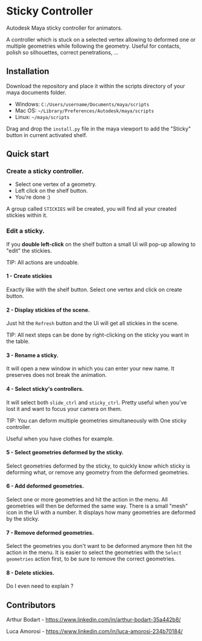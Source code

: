 # Sticky Controller

Autodesk Maya sticky controller for animators.

A controller which is stuck on a selected vertex allowing to deformed one or
multiple geometries while following the geometry.
Useful for contacts, polish so silhouettes, correct penetrations, ...

## Installation

Download the repository and place it within the scripts directory of your maya
documents folder.

- Windows: ```C:/Users/username/Documents/maya/scripts```
- Mac OS: ```~/Library/Preferences/Autodesk/maya/scripts```
- Linux: ```~/maya/scripts```

Drag and drop the `install.py` file in the maya viewport to add the "Sticky"
button in current activated shelf.

## Quick start

### Create a sticky controller.

- Select one vertex of a geometry.
- Left click on the shelf button.
- You're done :)

A group called `STICKIES` will be created, you will find all your created
stickies within it.

### Edit a sticky.

If you **double left-click** on the shelf button a small Ui will pop-up allowing
to "edit" the stickies.

TIP: All actions are undoable.

#### 1 - Create stickies

Exactly like with the shelf button. Select one vertex and click on create
button.

#### 2 - Display stickies of the scene.

Just hit the `Refresh` button and the Ui will get all stickies in the scene.

TIP: All next steps can be done by right-clicking on the sticky you want in the
table.

#### 3 - Rename a sticky.

It will open a new window in which you can enter your new name. It preserves
does not break the animation.

#### 4 - Select sticky's controllers.

It will select both `slide_ctrl` and `sticky_ctrl`. Pretty useful when you've
lost it and want to focus your camera on them.

TIP: You can deform multiple geometries simultaneously with One sticky
controller.

Useful when you have clothes for example.

#### 5 - Select geometries deformed by the sticky.

Select geometries deformed by the sticky, to quickly know which sticky is
deforming what, or remove any geometry from the deformed geometries.

#### 6 - Add deformed geometries.

Select one or more geometries and hit the action in the menu. All geometries
will then be deformed the same way. There is a small "mesh" icon in the Ui with
a number. It displays how many geometries are deformed by the sticky.

#### 7 - Remove deformed geometries.

Select the geometries you don't want to be deformed anymore then hit the action
in the menu. It is easier to select the geometries with the `Select geometries`
action first, to be sure to remove the correct geometries.

#### 8 - Delete stickies.

Do I even need to explain ?

## Contributors

Arthur Bodart - https://www.linkedin.com/in/arthur-bodart-35a442b8/

Luca Amorosi - https://www.linkedin.com/in/luca-amorosi-234b70184/

